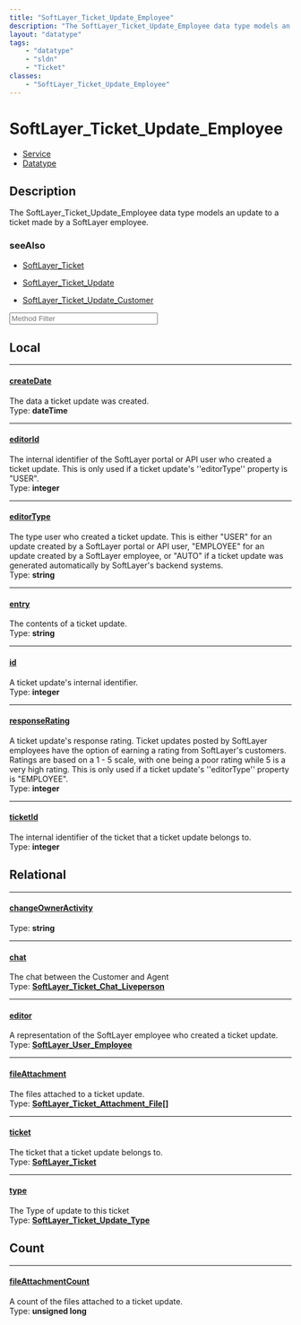 ```yaml
---
title: "SoftLayer_Ticket_Update_Employee"
description: "The SoftLayer_Ticket_Update_Employee data type models an update to a ticket made by a SoftLayer employee."
layout: "datatype"
tags:
    - "datatype"
    - "sldn"
    - "Ticket"
classes:
    - "SoftLayer_Ticket_Update_Employee"
---
```


# SoftLayer_Ticket_Update_Employee
<div id='service-datatype'>
    <ul id='sldn-reference-tabs'>
    <li id='service'> <a href='/reference/services/SoftLayer_Ticket_Update_Employee' >Service</a></li>    <li id='datatype'> <a href='/reference/datatypes/SoftLayer_Ticket_Update_Employee' >Datatype</a></li>
    </ul>
</div>

## Description 
The SoftLayer_Ticket_Update_Employee data type models an update to a ticket made by a SoftLayer employee. 



### seeAlso

* [SoftLayer_Ticket](/reference/services/SoftLayer_Ticket )


* [SoftLayer_Ticket_Update](/reference/datatypes/SoftLayer_Ticket_Update )


* [SoftLayer_Ticket_Update_Customer](/reference/datatypes/SoftLayer_Ticket_Update_Customer )




<!-- Service Filer BEGIN -->
<div class="view-filters">
        <div class="clearfix">
            <div class="search-input-box">
                <input placeholder="Method Filter" onkeyup="titleSearch(inputId='prop-input', divId='properties', elementClass='prop-row')" 
                    type="text" id="prop-input" value="" size="30" maxlength="128" class="form-text">
            </div>
        </div>
</div>
<!-- Service Filer END -->

<div id="properties" class="content">
<div id="localProperties" class="prop-content" >

## Local
-----
[createDate]: #createdate
#### [createDate]
The data a ticket update was created.  
<span class="type-label">Type: </span>**dateTime**

-----
[editorId]: #editorid
#### [editorId]
The internal identifier of the SoftLayer portal or API user who created a ticket update. This is only used if a ticket update's ''editorType'' property is "USER".   
<span class="type-label">Type: </span>**integer**

-----
[editorType]: #editortype
#### [editorType]
The type user who created a ticket update. This is either "USER" for an update created by a SoftLayer portal or API user, "EMPLOYEE" for an update created by a SoftLayer employee, or "AUTO" if a ticket update was generated automatically by SoftLayer's backend systems.   
<span class="type-label">Type: </span>**string**

-----
[entry]: #entry
#### [entry]
The contents of a ticket update.  
<span class="type-label">Type: </span>**string**

-----
[id]: #id
#### [id]
A ticket update's internal identifier.  
<span class="type-label">Type: </span>**integer**

-----
[responseRating]: #responserating
#### [responseRating]
A ticket update's response rating. Ticket updates posted by SoftLayer employees have the option of earning a rating from SoftLayer's customers. Ratings are based on a 1 - 5 scale, with one being a poor rating while 5 is a very high rating. This is only used if a ticket update's ''editorType'' property is "EMPLOYEE".   
<span class="type-label">Type: </span>**integer**

-----
[ticketId]: #ticketid
#### [ticketId]
The internal identifier of the ticket that a ticket update belongs to.  
<span class="type-label">Type: </span>**integer**

</div>
<!-- LOCAL PROPERTY END -->

<div id="relationalProperties"  class="prop-content" >

## Relational
-----
[changeOwnerActivity]: #changeowneractivity
#### [changeOwnerActivity]
  
<span class="type-label">Type: </span>**string**

-----
[chat]: #chat
#### [chat]
The chat between the Customer and Agent  
<span class="type-label">Type: </span>**<a href='/reference/datatypes/SoftLayer_Ticket_Chat_Liveperson'>SoftLayer_Ticket_Chat_Liveperson </a>**

-----
[editor]: #editor
#### [editor]
A representation of the SoftLayer employee who created a ticket update.  
<span class="type-label">Type: </span>**<a href='/reference/datatypes/SoftLayer_User_Employee'>SoftLayer_User_Employee </a>**

-----
[fileAttachment]: #fileattachment
#### [fileAttachment]
The files attached to a ticket update.  
<span class="type-label">Type: </span>**<a href='/reference/datatypes/SoftLayer_Ticket_Attachment_File'>SoftLayer_Ticket_Attachment_File[] </a>**

-----
[ticket]: #ticket
#### [ticket]
The ticket that a ticket update belongs to.  
<span class="type-label">Type: </span>**<a href='/reference/datatypes/SoftLayer_Ticket'>SoftLayer_Ticket </a>**

-----
[type]: #type
#### [type]
The Type of update to this ticket  
<span class="type-label">Type: </span>**<a href='/reference/datatypes/SoftLayer_Ticket_Update_Type'>SoftLayer_Ticket_Update_Type </a>**


## Count

-----
[fileAttachmentCount]: #fileattachmentcount
#### [fileAttachmentCount]
A count of the files attached to a ticket update.   
<span class="type-label">Type: </span>**unsigned long**

</div>


